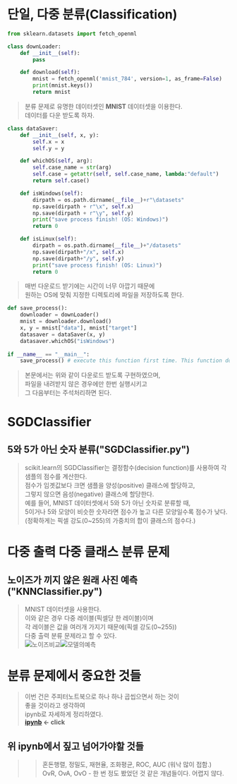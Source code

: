 # 단일, 다중 분류(Classification) 
```python
from sklearn.datasets import fetch_openml

class downLoader:
    def __init__(self):
        pass

    def download(self):
        mnist = fetch_openml('mnist_784', version=1, as_frame=False)
        print(mnist.keys())
        return mnist
```  
>   
> 분류 문제로 유명한 데이터셋인 **MNIST** 데이터셋을 이용한다.  
> 데이터를 다운 받도록 하자.  
>   
```python
class dataSaver:
    def __init__(self, x, y):
        self.x = x
        self.y = y

    def whichOS(self, arg):
        self.case_name = str(arg)
        self.case = getattr(self, self.case_name, lambda:"default")
        return self.case()

    def isWindows(self):
        dirpath = os.path.dirname(__file__)+r"\datasets"
        np.save(dirpath + r"\x", self.x)
        np.save(dirpath + r"\y", self.y)        
        print("save process finish! (OS: Windows)")
        return 0

    def isLinux(self):
        dirpath = os.path.dirname(__file__)+"/datasets"
        np.save(dirpath+"/x", self.x)
        np.save(dirpath+"/y", self.y)        
        print("save process finish! (OS: Linux)")
        return 0
```
>   
> 매번 다운로드 받기에는 시간이 너무 아깝기 때문에  
> 원하는 OS에 맞춰 지정한 디렉토리에 파일을 저장하도록 한다.  
>   
```python
def save_process():
    downloader = downLoader()
    mnist = downloader.download()
    x, y = mnist["data"], mnist["target"]
    datasaver = dataSaver(x, y)
    datasaver.whichOS("isWindows")
    
if __name__ == "__main__":
    save_process() # execute this function first time. This function download mnist file on your space. Then you should   comment out this line.
```
> 본문에서는 위와 같이 다운로드 받도록 구현하였으며,  
> 파일을 내려받지 않은 경우에만 한번 실행시키고  
> 그 다음부터는 주석처리하면 된다.  

# SGDClassifier
## 5와 5가 아닌 숫자 분류("SGDClassifier.py")  
> scikit.learn의 SGDClassifier는 결정함수(decision function)를 사용하여 각 샘플의 점수를 계산한다.  
> 점수가 임곗값보다 크면 샘플을 양성(positive) 클래스에 할당하고,  
> 그렇지 않으면 음성(negative) 클래스에 할당한다.  
> 예를 들어, MNIST 데이터셋에서 5와 5가 아닌 숫자로 분류할 때,  
> 5이거나 5와 모양이 비슷한 숫자라면 점수가 높고 다른 모양일수록 점수가 낮다.  
> (정확하게는 픽셀 강도(0~255)의 가중치의 합이 클래스의 점수다.)  

# 다중 출력 다중 클래스 분류 문제
## 노이즈가 끼지 않은 원래 사진 예측("KNNClassifier.py")  
> MNIST 데이터셋을 사용한다.  
> 이와 같은 경우 다중 레이블(픽셀당 한 레이블)이며  
> 각 레이블은 값을 여러개 가지기 때문에(픽셀 강도(0~255))  
> 다중 출력 분류 문제라고 할 수 있다.  
![노이즈비교](https://user-images.githubusercontent.com/98927470/171118459-026420c3-01ac-4a76-a48d-9ba6e24e5ed0.PNG)![모델의예측](https://user-images.githubusercontent.com/98927470/171118522-116bc4bf-20ea-4faa-adf4-f3cd2f12d0fe.PNG)  

# 분류 문제에서 중요한 것들
> 이번 건은 주피터노트북으로 하나 하나 곱씹으면서 하는 것이  
> 좋을 것이라고 생각하여  
> ipynb로 자세하게 정리하였다.  
> **[ipynb](https://github.com/Gauguin94/hands_on_ml/blob/main/03_classification/mnist.ipynb) <- click**  
  
## 위 ipynb에서 짚고 넘어가야할 것들  
>> 혼돈행렬, 정밀도, 재현율, 조화평균, ROC, AUC (워낙 많이 접함.)  
>> OvR, OvA, OvO - 한 번 정도 봤었던 것 같은 개념들이다. 어렵지 않다.  
